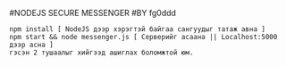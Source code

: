#NODEJS SECURE MESSENGER
#BY fg0ddd

    npm install [ NodeJS дээр хэрэгтэй байгаа сангуудыг татаж авна ]
    npm start && node messenger.js [ Серверийг асаана || Localhost:5000 дээр асна ]
    гэсэн 2 тушаалыг хийгээд ашиглах боломжтой юм. 
